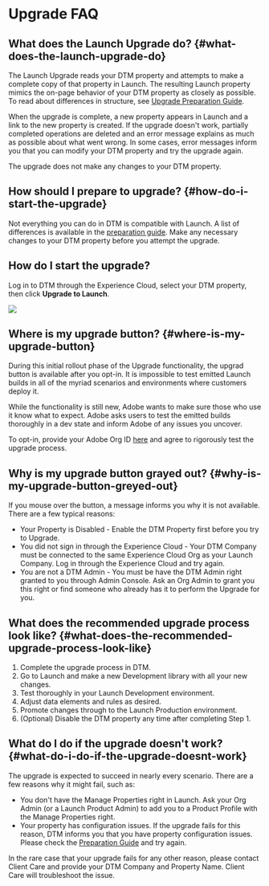 # Upgrade FAQ

## What does the Launch Upgrade do? {#what-does-the-launch-upgrade-do}

The Launch Upgrade reads your DTM property and attempts to make a complete copy of that property in Launch. The resulting Launch property mimics the on-page behavior of your DTM property as closely as possible. To read about differences in structure, see [Upgrade Preparation Guide](upgrade-preparation-guide.md).

When the upgrade is complete, a new property appears in Launch and a link to the new property is created. If the upgrade doesn't work, partially completed operations are deleted and an error message explains as much as possible about what went wrong. In some cases, error messages inform you that you can modify your DTM property and try the upgrade again.

The upgrade does not make any changes to your DTM property.

## How should I prepare to upgrade? {#how-do-i-start-the-upgrade}

Not everything you can do in DTM is compatible with Launch. A list of differences is available in the [preparation guide](upgrade-preparation-guide.md). Make any necessary changes to your DTM property before you attempt the upgrade.

## How do I start the upgrade?

Log in to DTM through the Experience Cloud, select your DTM property, then click **Upgrade to Launch**.

![](https://blobscdn.gitbook.com/v0/b/gitbook-28427.appspot.com/o/assets%2F-LAxHla2X11_-j5Ak32l%2F-LFJyF3ou47m7oJeaH9w%2F-LFJyJz_MpGT-AtrmEOs%2Fupgrade_to_launch.png?alt=media&token=5f5d841c-dcd2-4e91-a748-716bdc82d584)

## Where is my upgrade button? {#where-is-my-upgrade-button}

During this initial rollout phase of the Upgrade functionality, the upgrad button is available after you opt-in. It is impossible to test emitted Launch builds in all of the myriad scenarios and environments where customers deploy it.

While the functionality is still new, Adobe wants to make sure those who use it know what to expect. Adobe asks users to test the emitted builds thoroughly in a dev state and inform Adobe of any issues you uncover.

To opt-in, provide your Adobe Org ID [here](https://adobe.allegiancetech.com/cgi-bin/qwebcorporate.dll?idx=69K2XN) and agree to rigorously test the upgrade process.

## Why is my upgrade button grayed out? {#why-is-my-upgrade-button-greyed-out}

If you mouse over the button, a message informs you why it is not available. There are a few typical reasons:

* Your Property is Disabled - Enable the DTM Property first before you try to Upgrade.
* You did not sign in through the Experience Cloud - Your DTM Company must be connected to the same Experience Cloud Org as your Launch Company.  Log in through the Experience Cloud and try again.
* You are not a DTM Admin - You must be have the DTM Admin right granted to you through Admin Console.  Ask an Org Admin to grant you this right or find someone who already has it to perform the Upgrade for you.

## What does the recommended upgrade process look like? {#what-does-the-recommended-upgrade-process-look-like}

1. Complete the upgrade process in DTM.
2. Go to Launch and make a new Development library with all your new changes.
3. Test thoroughly in your Launch Development environment.
4. Adjust data elements and rules as desired.
5. Promote changes through to the Launch Production environment.
6. \(Optional\) Disable the DTM property any time after completing Step 1.

## What do I do if the upgrade doesn't work? {#what-do-i-do-if-the-upgrade-doesnt-work}

The upgrade is expected to succeed in nearly every scenario. There are a few reasons why it might fail, such as:

* You don't have the Manage Properties right in Launch.  Ask your Org Admin \(or a Launch Product Admin\) to add you to a Product Profile with the Manage Properties right.
* Your property has configuration issues.  If the upgrade fails for this reason, DTM informs you that you have property configuration issues. Please check the [Preparation Guide](upgrade-preparation-guide.md) and try again.

In the rare case that your upgrade fails for any other reason, please contact Client Care and provide your DTM Company and Property Name. Client Care will troubleshoot the issue.

